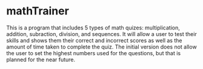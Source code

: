 mathTrainer
===========
This is a program that includes 5 types of math quizes: multiplication, addition, subraction, division, and sequences.  It will allow a user to test their skills and shows them their correct and incorrect scores as well as the amount of time taken to complete the quiz.  The initial version does not allow the user to set the highest numbers used for the questions, but that is planned for the near future.
